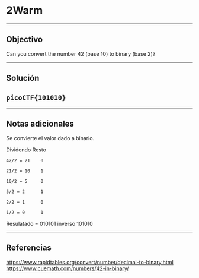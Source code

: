 # 2Warm


---
## Objectivo

Can you convert the number 42 (base 10) to binary (base 2)?

---
## Solución
## 	`picoCTF{101010}`

---
## Notas adicionales

Se convierte el valor dado a binario.

Dividendo  Resto

	42/2 = 21    0

	21/2 = 10    1

	10/2 = 5     0

	5/2 = 2      1

	2/2 = 1      0

	1/2 = 0      1

Resulatado = 010101 inverso 101010

---
## Referencias

https://www.rapidtables.org/convert/number/decimal-to-binary.html
https://www.cuemath.com/numbers/42-in-binary/
